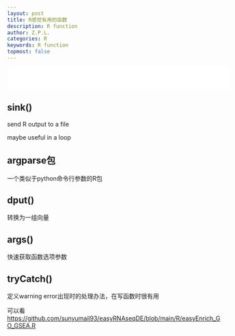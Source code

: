 ```yaml
---
layout: post
title: R感觉有用的函数
description: R function
author: Z.P.L.
categories: R
keywords: R function
topmost: false
---
```


<iframe frameborder="no" border="0" marginwidth="0" marginheight="0" width=520 height=52 src="//music.163.com/outchain/player?type=2&id=189072&auto=1&height=32"></iframe>

## sink()

send R output to a file

maybe useful in a loop

## argparse包

一个类似于python命令行参数的R包

## dput()

转换为一组向量

## args()

快速获取函数选项参数

## tryCatch()

定义warning error出现时的处理办法，在写函数时很有用

可以看<https://github.com/sunyumail93/easyRNAseqDE/blob/main/R/easyEnrich_GO_GSEA.R>